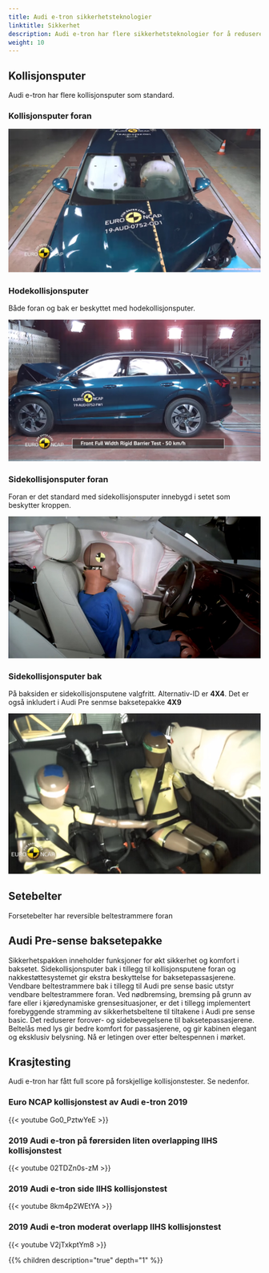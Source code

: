 ```yaml
---
title: Audi e-tron sikkerhetsteknologier
linktitle: Sikkerhet
description: Audi e-tron har flere sikkerhetsteknologier for å redusere skader ved kollisjoner
weight: 10
---
```


## Kollisjonsputer

Audi e-tron har flere kollisjonsputer som standard.

### Kollisjonsputer foran

![Frontkollisjonsputer](frontairbags.jpg "Frontkollisjonsputer - standard")

### Hodekollisjonsputer

Både foran og bak er beskyttet med hodekollisjonsputer.

![Front](sideairbags.jpg "Hodekollisjonsputer foran og bak")

### Sidekollisjonsputer foran

Foran er det standard med sidekollisjonsputer innebygd i setet som beskytter kroppen.

![Sidekollisjonsputer](airbagssidefronts.jpg "Sidekollisjonsputer foran er standard")

### Sidekollisjonsputer bak

På baksiden er sidekollisjonsputene valgfritt. Alternativ-ID er **4X4**. Det er også
inkludert i Audi Pre senmse baksetepakke **4X9**

![Sidekollisjonsputer bak](airbagssiderear.jpg "Airbagsiden av kollisjonsputen er optional. Bare hodekollisjonsputer er standard på e-tron")

## Setebelter

Forsetebelter har reversible beltestrammere foran

## Audi Pre-sense baksetepakke

Sikkerhetspakken inneholder funksjoner for økt sikkerhet og komfort i baksetet. Sidekollisjonsputer bak i tillegg til kollisjonsputene foran og nakkestøttesystemet gir ekstra beskyttelse for baksetepassasjerene. Vendbare beltestrammere bak i tillegg til Audi pre sense basic utstyr vendbare beltestrammere foran. Ved nødbremsing, bremsing
på grunn av fare eller i kjøredynamiske grensesituasjoner, er det i tillegg implementert forebyggende stramming av sikkerhetsbeltene
til tiltakene i Audi pre sense basic. Det reduserer forover- og sidebevegelsene til baksetepassasjerene.
Beltelås med lys gir bedre komfort for passasjerene, og gir kabinen elegant og eksklusiv belysning. Nå er letingen over
etter beltespennen i mørket.

## Krasjtesting

Audi e-tron har fått full score på forskjellige kollisjonstester. Se nedenfor.

### Euro NCAP kollisjonstest av Audi e-tron 2019

{{< youtube Go0_PztwYeE >}}


### 2019 Audi e-tron på førersiden liten overlapping IIHS kollisjonstest

{{< youtube 02TDZn0s-zM >}}

### 2019 Audi e-tron side IIHS kollisjonstest

{{< youtube 8km4p2WEtYA >}}

### 2019 Audi e-tron moderat overlapp IIHS kollisjonstest

{{< youtube V2jTxkptYm8 >}}

{{% children description="true" depth="1" %}}
